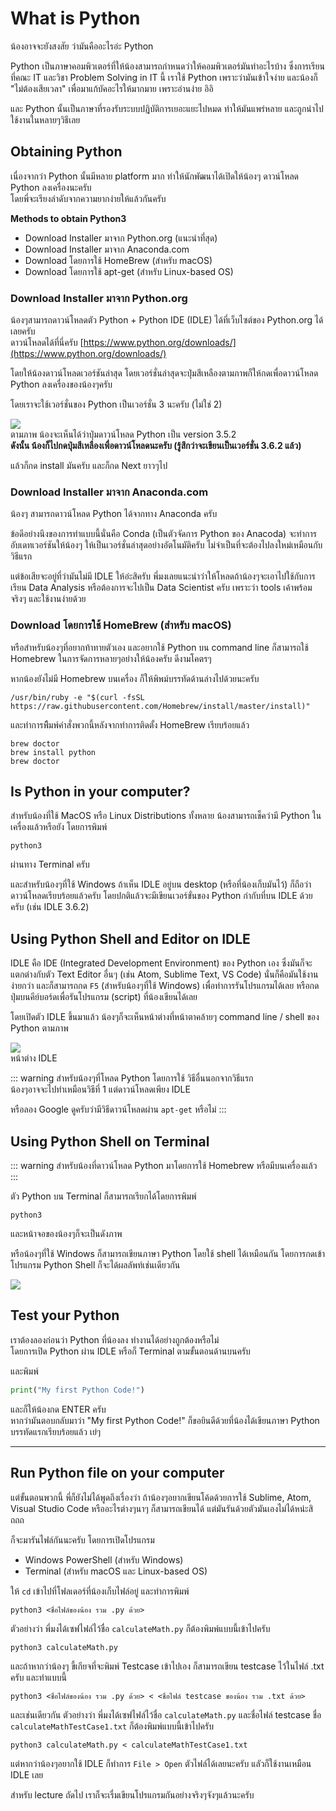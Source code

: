 # What is Python
น้องอาจจะยังสงสัย ว่ามันคืออะไรอ่ะ Python

Python เป็นภาษาคอมพิวเตอร์ที่ให้น้องสามารถกำหนดว่าให้คอมพิวเตอร์มันทำอะไรบ้าง ซึ่งการเรียนที่คณะ IT และวิชา Problem Solving in IT นี้ เราใช้ Python เพราะว่ามันเข้าใจง่าย และน้องก็ "ไม่ต้องเสียเวลา" เพื่อมาแก้บัคอะไรให้มากมาย เพราะอ่านง่าย อิอิ

และ Python นั้นเป็นภาษาที่รองรับระบบปฎิบัติการเยอะแยะไปหมด ทำให้มันแพร่หลาย และถูกนำไปใช้งานในหลายๆวิธีเลย

## Obtaining Python
เนื่องจากว่า Python นั้นมีหลาย platform มาก ทำให้นักพัฒนาได้เปิดให้น้องๆ ดาวน์โหลด Python ลงเครื่องนะครับ<br>
โดยพี่จะเรียงลำดับจากความยากง่ายให้แล้วกันครับ

**Methods to obtain Python3**<br>
- Download Installer มาจาก Python.org (แนะนำที่สุด)
- Download Installer มาจาก Anaconda.com
- Download โดยการใช้ HomeBrew (สำหรับ macOS)
- Download โดยการใช้ apt-get (สำหรับ Linux-based OS)

### Download Installer มาจาก Python.org
น้องๆสามารถดาวน์โหลดตัว Python + Python IDE (IDLE) ได้ที่เว็บไซต์ของ Python.org ได้เลยครับ<br>
ดาวน์โหลดได้ที่นี่ครับ [https://www.python.org/downloads/](https://www.python.org/downloads/)

โดยให้น้องดาวน์โหลดเวอร์ชันล่าสุด โดยเวอร์ชั่นล่าสุดจะปุ่มสีเหลืองตามภาพก็ให้กดเพื่อดาวน์โหลด Python ลงเครื่องของน้องๆครับ

โดยเราจะใช้เวอร์ชั่นของ Python เป็นเวอร์ชั่น 3 นะครับ (ไม่ใช่ 2)

![](https://images.duckduckgo.com/iu/?u=http%3A%2F%2Fopensourceforu.com%2Fwp-content%2Fuploads%2F2016%2F09%2FFigure-1-Python-download-page-from-the-official-portal.jpg&f=1)<br>
ตามภาพ น้องจะเห็นได้ว่าปุ่มดาวน์โหลด Python เป็น version 3.5.2 <br>
**ดังนั้น น้องก็ไปกดปุ่มสีเหลืองเพื่อดาวน์โหลดนะครับ (รู้สึกว่าจะเขียนเป็นเวอร์ชั่น 3.6.2 แล้ว)**

แล้วก็กด install มันครับ และก็กด Next ยาวๆไป

### Download Installer มาจาก Anaconda.com
น้องๆ สามารถดาวน์โหลด Python ได้จากทาง Anaconda ครับ 

ข้อดีอย่างนึงของการทำแบบนี้นั่นคือ Conda (เป็นตัวจัดการ Python ของ Anacoda) จะทำการอับเดทเวอร์ชันให้น้องๆ ให้เป็นเวอร์ชั่นล่าสุดอย่างอัตโนมัติครับ ไม่จำเป็นที่จะต้องไปลงใหม่เหมือนกับวิธีแรก

แต่ข้อเสียจะอยู่ที่ว่ามันไม่มี IDLE ให้อ่ะสิครับ พี่มงเลยแนะนำว่าให้โหลดถ้าน้องๆจะเอาไปใช้กับการเรียน Data Analysis หรือต้องการจะไปเป็น Data Scientist ครับ เพราะว่า tools เค้าพร้อมจริงๆ และใช้งานง่ายด้วย

### Download โดยการใช้ HomeBrew (สำหรับ macOS)
หรือสำหรับน้องๆที่อยากท้าทายตัวเอง และอยากใช้ Python บน command line ก็สามารถใช้ Homebrew ในการจัดการหลายๆอย่างให้น้องครับ ดีงามโคตรๆ


หากน้องยังไม่มี Homebrew บนเครื่อง ก็ให้พิพม์บรรทัดด้านล่างไปด้วยนะครับ
```
/usr/bin/ruby -e "$(curl -fsSL https://raw.githubusercontent.com/Homebrew/install/master/install)"
```

และทำการพืิมพ์คำสั่งพวกนี้หลังจากทำการติดตั้ง HomeBrew เรียบร้อยแล้ว
```
brew doctor
brew install python
brew doctor
```

## Is Python in your computer?
สำหรับน้องที่ใช้ MacOS หรือ Linux Distributions ทั้งหลาย น้องสามารถเช็คว่ามี Python ในเครื่องแล้วหรือยัง โดยการพิมพ์
```
python3
```
ผ่านทาง Terminal ครับ

และสำหรับน้องๆที่ใช้ Windows ถ้าเห็น IDLE อยู่บน desktop (หรือที่น้องเก็บมันไว้) ก็ถือว่าดาวน์โหลดเรียบร้อยแล้วครับ โดยปกติแล้วจะมีเขียนเวอร์ขั่นของ Python กำกับที่บน IDLE ด้วยครับ (เช่น IDLE 3.6.2)

## Using Python Shell and Editor on IDLE
IDLE คือ IDE (Integrated Development Environment) ของ Python เอง ซึ่งมันก็จะแตกต่างกับตัว Text Editor อื่นๆ (เช่น Atom, Sublime Text, VS Code) นั่นก็คือมันใช้งานง่ายกว่า และก็สามารถกด `F5` (สำหรับน้องๆที่ใช้ Windows) เพื่อทำการรันโปรแกรมได้เลย หรือกดปุ่มบนคีย์บอร์ดเพื่อรันโปรแกรม (script) ที่น้องเขียนได้เลย

โดยเปิดตัว IDLE ขึ้นมาแล้ว น้องๆก็จะเห็นหน้าต่างที่หน้าตาคล้ายๆ command line / shell ของ Python ตามภาพ

![](https://images.duckduckgo.com/iu/?u=http%3A%2F%2Fi.stack.imgur.com%2Fbz1qE.jpg&f=1)<br>
หน้าต่าง IDLE

::: warning
สำหรับน้องๆที่โหลด Python โดยการใช้ วิธีอื่นนอกจากวิธีแรก<br>
น้องๆอาจจะไปทำเหมือนวิธีที่ 1 แต่ดาวน์โหลดเพียง IDLE 

หรือลอง Google ดูครับว่ามีวิธีดาวน์โหลดผ่าน `apt-get` หรือไม่
:::

## Using Python Shell on Terminal
::: warning
สำหรับน้องที่ดาวน์โหลด Python มาโดยการใช้ Homebrew หรือมีบนเครื่องแล้ว
:::

ตัว Python บน Terminal ก็สามารถเรียกได้โดยการพิมพ์
```
python3
```
และหน้าจอของน้องๆก็จะเป็นดังภาพ

หรือน้องๆที่ใช้ Windows ก็สามารถเขียนภาษา Python โดยใช้ shell ได้เหมือนกัน โดยการกดเข้าโปรแกรม Python Shell ก็จะได้ผลลัพท์เช่นเดียวกัน

![](https://images.duckduckgo.com/iu/?u=https%3A%2F%2Fraphaelmarques.files.wordpress.com%2F2010%2F03%2Fterminal-python.png&f=1)

## Test your Python
เราต้องลองก่อนว่า Python ที่น้องลง ทำงานได้อย่างถูกต้องหรือไม่<br>
โดยการเปิด Python ผ่าน IDLE หรือก็ Terminal ตามขั้นตอนด้านบนครับ

และพิมพ์
```python
print("My first Python Code!")
```

และก็ให้น้องกด ENTER ครับ<br>
หากว่ามันตอบกลับมาว่า "My first Python Code!" ก็ขอยินดีด้วยที่น้องได้เขียนภาษา Python บรรทัดแรกเรียบร้อยแล้ว เย่ๆ

---

## Run Python file on your computer
แต่ขั้นตอนพวกนี้ พี่ก็ยังไม่ได้พูดถึงเรื่องว่า ถ้าน้องๆอยากเขียนโค้ดด้วยการใช้ Sublime, Atom, Visual Studio Code หรืออะไรต่างๆนาๆ ก็สามารถเขียนได้ แต่มันรันด้วยตัวมันเองไม่ได้หน่ะสิ ถถถ

ก็จะมารันไฟล์กันนะครับ โดยการเปิดโปรแกรม
- Windows PowerShell (สำหรับ Windows)
- Terminal (สำหรับ macOS และ Linux-based OS) 

ให้ `cd` เข้าไปที่โฟลเดอร์ที่น้องเก็บไฟล์อยู่ และทำการพิมพ์
```
python3 <ชื่อไฟล์ของน้อง รวม .py ด้วย>
```

ตัวอย่างว่า พี่มงได้เซฟไฟล์ไว้ชื่อ `calculateMath.py` ก็ต้องพิมพ์แบบนี้เข้าไปครับ
```
python3 calculateMath.py
```

และถ้าหากว่าน้องๆ ขี้เกียจที่จะพิมพ์ Testcase เข้าไปเอง ก็สามารถเขียน testcase ไว้ในไฟล์ .txt ครับ และทำแบบนี้
```
python3 <ชื่อไฟล์ของน้อง รวม .py ด้วย> < <ชื่อไฟล์ testcase ของน้อง รวม .txt ด้วย>
```

และเช่นเดียวกัน ตัวอย่างว่า พี่มงได้เซฟไฟล์ไว้ชื่อ `calculateMath.py` และชื่อไฟล์ testcase ชื่อ `calculateMathTestCase1.txt` ก็ต้องพิมพ์แบบนี้เข้าไปครับ
```
python3 calculateMath.py < calculateMathTestCase1.txt
```

แต่หากว่าน้องๆอยากใช้ IDLE ก็ทำการ `File > Open` ตัวไฟล์ได้เลยนะครับ แลัวก็ใช้งานเหมือน IDLE เลย

สำหรับ lecture ถัดไป เราก็จะเรื่มเขียนโปรแกรมกันอย่างจริงๆจังๆแล้วนะครับ